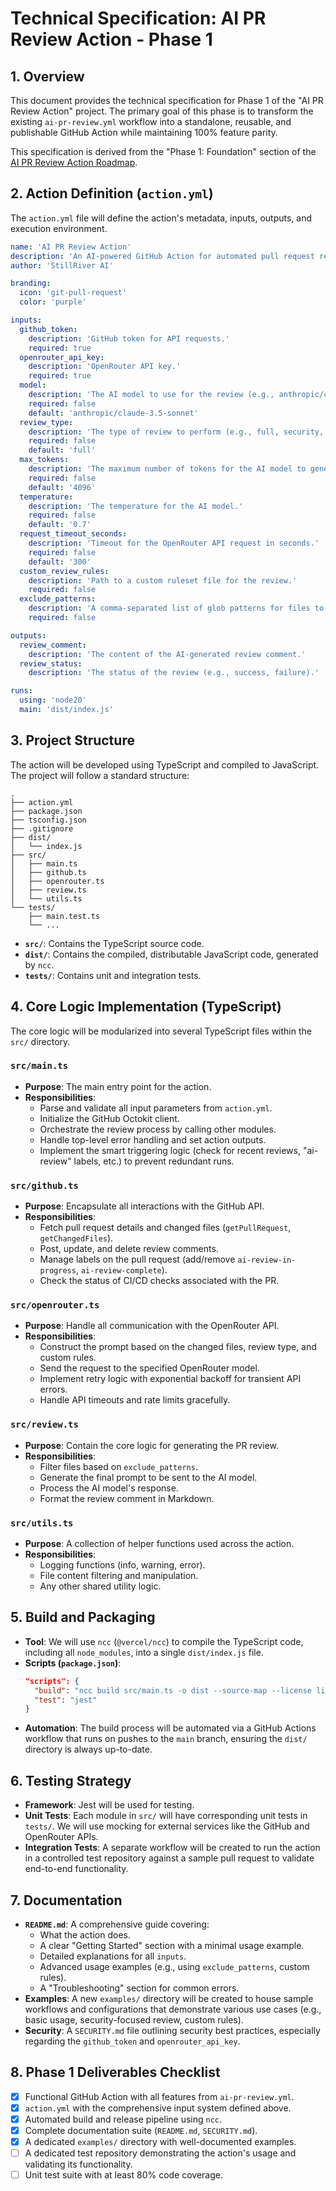 # Technical Specification: AI PR Review Action - Phase 1

## 1. Overview

This document provides the technical specification for Phase 1 of the "AI PR Review Action" project. The primary goal of this phase is to transform the existing `ai-pr-review.yml` workflow into a standalone, reusable, and publishable GitHub Action while maintaining 100% feature parity.

This specification is derived from the "Phase 1: Foundation" section of the [AI PR Review Action Roadmap](docs/roadmaps/roadmap-ai-pr-review-action.md).

## 2. Action Definition (`action.yml`)

The `action.yml` file will define the action's metadata, inputs, outputs, and execution environment.

```yaml
name: 'AI PR Review Action'
description: 'An AI-powered GitHub Action for automated pull request reviews using OpenRouter.'
author: 'StillRiver AI'

branding:
  icon: 'git-pull-request'
  color: 'purple'

inputs:
  github_token:
    description: 'GitHub token for API requests.'
    required: true
  openrouter_api_key:
    description: 'OpenRouter API key.'
    required: true
  model:
    description: 'The AI model to use for the review (e.g., anthropic/claude-3.5-sonnet).'
    required: false
    default: 'anthropic/claude-3.5-sonnet'
  review_type:
    description: 'The type of review to perform (e.g., full, security, performance).'
    required: false
    default: 'full'
  max_tokens:
    description: 'The maximum number of tokens for the AI model to generate.'
    required: false
    default: '4096'
  temperature:
    description: 'The temperature for the AI model.'
    required: false
    default: '0.7'
  request_timeout_seconds:
    description: 'Timeout for the OpenRouter API request in seconds.'
    required: false
    default: '300'
  custom_review_rules:
    description: 'Path to a custom ruleset file for the review.'
    required: false
  exclude_patterns:
    description: 'A comma-separated list of glob patterns for files to exclude from the review.'
    required: false

outputs:
  review_comment:
    description: 'The content of the AI-generated review comment.'
  review_status:
    description: 'The status of the review (e.g., success, failure).'

runs:
  using: 'node20'
  main: 'dist/index.js'
```

## 3. Project Structure

The action will be developed using TypeScript and compiled to JavaScript. The project will follow a standard structure:

```
.
├── action.yml
├── package.json
├── tsconfig.json
├── .gitignore
├── dist/
│   └── index.js
├── src/
│   ├── main.ts
│   ├── github.ts
│   ├── openrouter.ts
│   ├── review.ts
│   └── utils.ts
└── tests/
    ├── main.test.ts
    └── ...
```

-   **`src/`**: Contains the TypeScript source code.
-   **`dist/`**: Contains the compiled, distributable JavaScript code, generated by `ncc`.
-   **`tests/`**: Contains unit and integration tests.

## 4. Core Logic Implementation (TypeScript)

The core logic will be modularized into several TypeScript files within the `src/` directory.

### `src/main.ts`
-   **Purpose**: The main entry point for the action.
-   **Responsibilities**:
    -   Parse and validate all input parameters from `action.yml`.
    -   Initialize the GitHub Octokit client.
    -   Orchestrate the review process by calling other modules.
    -   Handle top-level error handling and set action outputs.
    -   Implement the smart triggering logic (check for recent reviews, "ai-review" labels, etc.) to prevent redundant runs.

### `src/github.ts`
-   **Purpose**: Encapsulate all interactions with the GitHub API.
-   **Responsibilities**:
    -   Fetch pull request details and changed files (`getPullRequest`, `getChangedFiles`).
    -   Post, update, and delete review comments.
    -   Manage labels on the pull request (add/remove `ai-review-in-progress`, `ai-review-complete`).
    -   Check the status of CI/CD checks associated with the PR.

### `src/openrouter.ts`
-   **Purpose**: Handle all communication with the OpenRouter API.
-   **Responsibilities**:
    -   Construct the prompt based on the changed files, review type, and custom rules.
    -   Send the request to the specified OpenRouter model.
    -   Implement retry logic with exponential backoff for transient API errors.
    -   Handle API timeouts and rate limits gracefully.

### `src/review.ts`
-   **Purpose**: Contain the core logic for generating the PR review.
-   **Responsibilities**:
    -   Filter files based on `exclude_patterns`.
    -   Generate the final prompt to be sent to the AI model.
    -   Process the AI model's response.
    -   Format the review comment in Markdown.

### `src/utils.ts`
-   **Purpose**: A collection of helper functions used across the action.
-   **Responsibilities**:
    -   Logging functions (info, warning, error).
    -   File content filtering and manipulation.
    -   Any other shared utility logic.

## 5. Build and Packaging

-   **Tool**: We will use `ncc` (`@vercel/ncc`) to compile the TypeScript code, including all `node_modules`, into a single `dist/index.js` file.
-   **Scripts (`package.json`)**:
    ```json
    "scripts": {
      "build": "ncc build src/main.ts -o dist --source-map --license licenses.txt",
      "test": "jest"
    }
    ```
-   **Automation**: The build process will be automated via a GitHub Actions workflow that runs on pushes to the `main` branch, ensuring the `dist/` directory is always up-to-date.

## 6. Testing Strategy

-   **Framework**: Jest will be used for testing.
-   **Unit Tests**: Each module in `src/` will have corresponding unit tests in `tests/`. We will use mocking for external services like the GitHub and OpenRouter APIs.
-   **Integration Tests**: A separate workflow will be created to run the action in a controlled test repository against a sample pull request to validate end-to-end functionality.

## 7. Documentation

-   **`README.md`**: A comprehensive guide covering:
    -   What the action does.
    -   A clear "Getting Started" section with a minimal usage example.
    -   Detailed explanations for all `inputs`.
    -   Advanced usage examples (e.g., using `exclude_patterns`, custom rules).
    -   A "Troubleshooting" section for common errors.
-   **Examples**: A new `examples/` directory will be created to house sample workflows and configurations that demonstrate various use cases (e.g., basic usage, security-focused review, custom rules).
-   **Security**: A `SECURITY.md` file outlining security best practices, especially regarding the `github_token` and `openrouter_api_key`.

## 8. Phase 1 Deliverables Checklist

-   [x] Functional GitHub Action with all features from `ai-pr-review.yml`.
-   [x] `action.yml` with the comprehensive input system defined above.
-   [x] Automated build and release pipeline using `ncc`.
-   [x] Complete documentation suite (`README.md`, `SECURITY.md`).
-   [x] A dedicated `examples/` directory with well-documented examples.
-   [ ] A dedicated test repository demonstrating the action's usage and validating its functionality.
-   [ ] Unit test suite with at least 80% code coverage.
